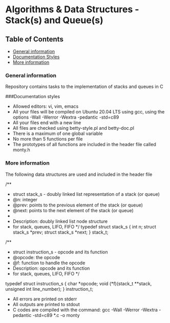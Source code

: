 # Algorithms & Data Structures - Stack(s) and Queue(s)

## Table of Contents
* [General information](#general-info)
* [Documentation Styles](#documentation)
* [More information](#moreinfo)

### General information
Repository contains tasks to the implementation of stacks and queues in C

###Documentation styles
* Allowed editors: vi, vim, emacs
* All your files will be compiled on Ubuntu 20.04 LTS using gcc, using the options -Wall -Werror -Wextra -pedantic -std=c89
* All your files end with a new line
* All files are checked using betty-style.pl and betty-doc.pl
* There is a maximum of one global variable
* No more than 5 functions per file
* The prototypes of all functions are included in the header file called monty.h

### More information
The following data structures are used and included in the header file

/**
 * struct stack_s - doubly linked list representation of a stack (or queue)
 * @n: integer
 * @prev: points to the previous element of the stack (or queue)
 * @next: points to the next element of the stack (or queue)
 *
 * Description: doubly linked list node structure
 * for stack, queues, LIFO, FIFO
 */
typedef struct stack_s
{
        int n;
        struct stack_s *prev;
        struct stack_s *next;
} stack_t;

/**
 * struct instruction_s - opcode and its function
 * @opcode: the opcode
 * @f: function to handle the opcode
 * Description: opcode and its function
 * for stack, queues, LIFO, FIFO
 */

typedef struct instruction_s
{
        char *opcode;
        void (*f)(stack_t **stack, unsigned int line_number);
} instruction_t;


* All errors are printed on stderr
* All outputs are printed to stdout
* C codes are compiled with the command: gcc -Wall -Werror -Wextra -pedantic -std=c89 *.c -o monty
